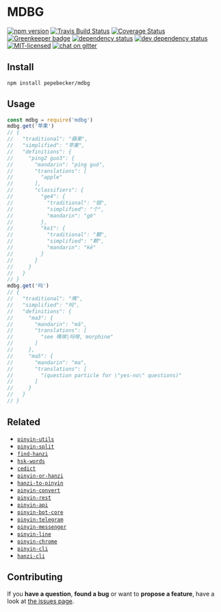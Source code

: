 # MDBG

[![npm version](https://img.shields.io/npm/v/mdbg.svg)](https://www.npmjs.com/package/mdbg)
[![Travis Build Status](https://travis-ci.org/pepebecker/mdbg.svg)](https://travis-ci.org/pepebecker/mdbg)
[![Coverage Status](https://coveralls.io/repos/github/pepebecker/mdbg/badge.svg)](https://coveralls.io/github/pepebecker/mdbg)
[![Greenkeeper badge](https://badges.greenkeeper.io/pepebecker/mdbg.svg)](https://greenkeeper.io/)
[![dependency status](https://img.shields.io/david/pepebecker/mdbg.svg)](https://david-dm.org/pepebecker/mdbg)
[![dev dependency status](https://img.shields.io/david/dev/pepebecker/mdbg.svg)](https://david-dm.org/pepebecker/mdbg#info=devDependencies)
[![MIT-licensed](https://img.shields.io/github/license/pepebecker/mdbg.svg)](https://opensource.org/licenses/MIT)
[![chat on gitter](https://badges.gitter.im/pepebecker.svg)](https://gitter.im/pepebecker)

## Install

```shell
npm install pepebecker/mdbg
```

## Usage

```js
const mdbg = require('mdbg')
mdbg.get('苹果')
// {
//   "traditional": "蘋果",
//   "simplified": "苹果",
//   "definitions": {
//     "ping2 guo3": {
//       "mandarin": "píng guó",
//       "translations": [
//         "apple"
//       ],
//       "classifiers": {
//         "ge4": {
//           "traditional": "個",
//           "simplified": "个",
//           "mandarin": "gè"
//         },
//         "ke1": {
//           "traditional": "顆",
//           "simplified": "颗",
//           "mandarin": "kē"
//         }
//       }
//     }
//   }
// }
mdbg.get('吗')
// {
//   "traditional": "嗎",
//   "simplified": "吗",
//   "definitions": {
//     "ma3": {
//       "mandarin": "mǎ",
//       "translations": [
//         "see 嗎啡|吗啡, morphine"
//       ]
//     },
//     "ma5": {
//       "mandarin": "ma",
//       "translations": [
//         "(question particle for \"yes-no\" questions)"
//       ]
//     }
//   }
// }
```

## Related

- [`pinyin-utils`](https://github.com/pepebecker/pinyin-utils)
- [`pinyin-split`](https://github.com/pepebecker/pinyin-split)
- [`find-hanzi`](https://github.com/pepebecker/find-hanzi)
- [`hsk-words`](https://github.com/pepebecker/hsk-words)
- [`cedict`](https://github.com/pepebecker/cedict)
- [`pinyin-or-hanzi`](https://github.com/pepebecker/pinyin-or-hanzi)
- [`hanzi-to-pinyin`](https://github.com/pepebecker/hanzi-to-pinyin)
- [`pinyin-convert`](https://github.com/pepebecker/pinyin-convert)
- [`pinyin-rest`](https://github.com/pepebecker/pinyin-rest)
- [`pinyin-api`](https://github.com/pepebecker/pinyin-api)
- [`pinyin-bot-core`](https://github.com/pepebecker/pinyin-bot-core)
- [`pinyin-telegram`](https://github.com/pepebecker/pinyin-telegram)
- [`pinyin-messenger`](https://github.com/pepebecker/pinyin-messenger)
- [`pinyin-line`](https://github.com/pepebecker/pinyin-line)
- [`pinyin-chrome`](https://github.com/pepebecker/pinyin-chrome)
- [`pinyin-cli`](https://github.com/pepebecker/pinyin-cli)
- [`hanzi-cli`](https://github.com/pepebecker/hanzi-cli)

## Contributing

If you **have a question**, **found a bug** or want to **propose a feature**, have a look at [the issues page](https://github.com/pepebecker/mdbg/issues).
